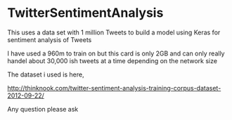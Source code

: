 # TwitterSentimentAnalysis
This uses a data set with 1 million Tweets to build a model using Keras for sentiment analysis of Tweets 

I have used a 960m to train on but this card is only 2GB and can only really handel about 30,000 ish tweets at a time depending on the network size

The dataset i used is here,

http://thinknook.com/twitter-sentiment-analysis-training-corpus-dataset-2012-09-22/

Any question please ask
